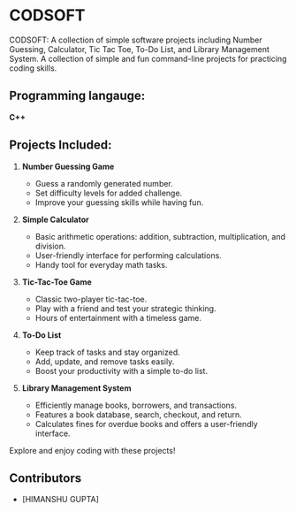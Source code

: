 # CODSOFT

CODSOFT: A collection of simple software projects including Number Guessing, Calculator, Tic Tac Toe, To-Do List, and Library Management System. A collection of simple and fun command-line projects for practicing coding skills.

## Programming langauge:

**C++**

## Projects Included:

1. **Number Guessing Game**
   - Guess a randomly generated number.
   - Set difficulty levels for added challenge.
   - Improve your guessing skills while having fun.

2. **Simple Calculator**
   - Basic arithmetic operations: addition, subtraction, multiplication, and division.
   - User-friendly interface for performing calculations.
   - Handy tool for everyday math tasks.

3. **Tic-Tac-Toe Game**
   - Classic two-player tic-tac-toe.
   - Play with a friend and test your strategic thinking.
   - Hours of entertainment with a timeless game.

4. **To-Do List**
   - Keep track of tasks and stay organized.
   - Add, update, and remove tasks easily.
   - Boost your productivity with a simple to-do list.

5. **Library Management System**
   - Efficiently manage books, borrowers, and transactions.
   - Features a book database, search, checkout, and return.
   - Calculates fines for overdue books and offers a user-friendly interface.

Explore and enjoy coding with these projects!

## Contributors

- [HIMANSHU GUPTA]
